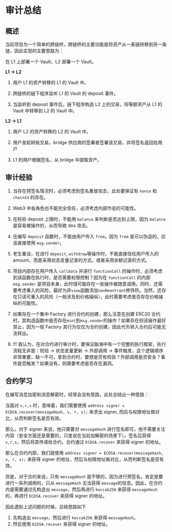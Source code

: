 # 审计总结

## 概述

当前项目为一个简单的跨链桥，跨链桥的主要功能是将资产从一条链转移到另一条链，因此实现的主要思路为：

在 L1 上部署一个 Vault，L2 部署一个 Vault。

**L1 -> L2**

1. 用户 L1 的资产转移的 L1 的 Vault 中。

2. 跨链桥的链下程序监听 L1 的 Vault 的 deposit 事件。

3. 当监听到 deposit 事件后，链下程序构造 L2 上的交易，将等额资产从 L1 的 Vault 中转移到 L2 的 Vault 中。

**L2 -> L1**

1. 用户 L2 的资产转移的 L2 的 Vault 中。

2. 用户发起转账交易，bridge 供应商的签署者签署该交易，并将签名返回给用户

3. L1 的用户根据签名，从 bridge 中提取资产。

## 审计经验

1. 当存在预签名情况时，必须考虑到签名重放攻击，此处要保证有 `nonce` 和 `chainId` 的存在。

2. Web3 中各角色也不能完全信任，必须考虑内部作恶的可能性。

3. 在校验 deposit 上限时，不能用 `balance` 来判断是否达到上限，因为 `balance` 是容易被操作的，从而导致 dos 攻击。

4. 在编写 `deposit` 函数时，不能由用户传入 `from`，因为 `from` 是可以伪造的，应该直接使用 `msg.sender`。

5. 老生重谈，在进行 `deposit`, `withdraw`等操作时，不能直接信任用户传入的 amount，而是采用状态变量记录的方式，或者采用余额记录的方式。

6. 项目内部存在用户传入 `calldata` 并进行 `functionCall` 的操作时，必须考虑到该函数在执行时，是否需要权限控制？因为在 `functionCall` 的内部 `msg.sender` 是项目本身，此时很可能存在一些操作被随意调用。同时，还需要考虑重入的风险，最好为非`view`函数添加`nonReentrant`修饰符。当然，还存在只读可重入的风险（一般涉及到价格操纵），此时需要考虑是否存在价格操纵的可能性。

7. 如果存在一个集中 Factory 进行合约的创建，那么注意在创建 ERC20 合约时，其构造函数中是否存在`mint`到`msg.sender`的操作？如果存在则该操作最好禁止，因为一般 Factory 其行为仅仅为合约创建，因此代币转入合约后可能无法转出。

8. !!! 我认为，在对合约进行审计时，要保证脑海中有一个完整的执行框架，执行流程无非是：校验 -> 状态变量更新 -> 外部调用 -> 事件触发，这个逻辑顺序非常重要，缺一不可。拿到合约时，要想是否有校验？外部调用是否安全？事件是否触发？如果没有，则需要考虑是否存在漏洞。

## 合约学习

在编写消息加密和消息解密时，经常会没有思路，此处总结出一种思路：

当面对 `v,r,s` 时，意味着，我们需要使用 `address signer = ECDSA.recover(messageHash, v, r, s);` 来求出 signer, 而后与权限地址做对比，从而判断签名是否有效。

那么，对于 signer 来说，他只需要对 `messageHash` 进行签名即可，他不需要关注内容（安全方面还是需要的，只是说在当前加解密的场景下）。签名后获得 `v,r,s`，然后将其传递给合约，合约通过 `ECDSA.recover` 来获得 signer 的地址。

那么在合约内部，我们就使用 `address signer = ECDSA.recover(messageHash, v, r, s);` 来获得 signer 的地址，然后与权限地址做对比，从而判断签名是否有效。

但是，对于合约来说，只有 `messageHash` 是不够的，因为进行预签名，肯定是要进行一系列调用的，只从 `messageHash` 无法获得 `message`的信息。因此，在合约内是需要通过先构造出 `message`，然后再进行 `keccak256` 来获得 `messageHash` 的，再进行 `ECDSA.recover` 来获得 signer 的地址。

因此遇到上述问题的时候，总结思路如下

1. 先构造出 `message`，然后进行 `keccak256` 来获得 `messageHash`。
2. 然后使用 `ECDSA.recover` 来获得 signer 的地址。
